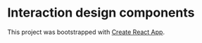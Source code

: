 # Interaction design components

This project was bootstrapped with [Create React App](https://4mazom8383.github.io/interaction-design/).


